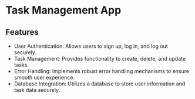 # Task Management App

## Features

- User Authentication: Allows users to sign up, log in, and log out securely.
- Task Management: Provides functionality to create, delete, and update tasks.
- Error Handling: Implements robust error handling mechanisms to ensure smooth user experience.
- Database Integration: Utilizes a database to store user information and task data securely.
